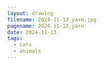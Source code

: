 ```yaml
---
layout: drawing
filename: 2024-11-13_yarn.jpg
pagename: 2024-11-13_yarn
date: 2024-11-13
tags:
  - cats
  - animals
---
```


